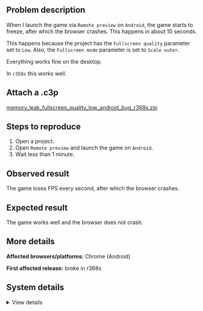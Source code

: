 ## Problem description

When I launch the game via `Remote preview` on `Android`, the game starts to freeze, after which the browser crashes. This happens in about 10 seconds.

This happens because the project has the `Fullscreen quality` parameter set to `Low`. Also, the `Fullscreen mode` parameter is set to `Scale outer`.

Everything works fine on the desktop.

In `r358s` this works well.

## Attach a .c3p

[memory_leak_fullscreen_quality_low_android_bug_r368s.zip](https://github.com/WilsonPercival/WilsonPercival/files/13467358/memory_leak_fullscreen_quality_low_android_bug_r368s.zip)

## Steps to reproduce

1. Open a project.
2. Open `Remote preview` and launch the game on `Android`.
3. Wait less than 1 minute.

## Observed result

The game loses FPS every second, after which the browser crashes.

## Expected result

The game works well and the browser does not crash.

## More details



**Affected browsers/platforms:** Chrome (Android)

**First affected release:** broke in r368s

## System details

<details><summary>View details</summary>

Platform information
Product: Construct 3 r368 (stable)
Browser: Chrome 119.0.6045.163
Browser engine: Chromium
Context: webapp
Operating system: Android 12.0.0
Device type: mobile
Device pixel ratio: 1.3312500715255737
Logical CPU cores: 8
Approx. device memory: 2 GB
User agent: Mozilla/5.0 (Linux; Android 10; K) AppleWebKit/537.36 (KHTML, like Gecko) Chrome/119.0.0.0 Safari/537.36
Language setting: en-US
Local storage
Storage quota (approx): 13 gb
Storage usage (approx): 31 mb (0.2%)
Persistant storage: Yes
Browser support notes
This list contains missing features that are not required, but could improve performance or user experience if supported.
UI effects are disabled in settings.
WebGL information
Version string: WebGL 2.0 (OpenGL ES 3.0 Chromium)
Numeric version: 2
Supports NPOT textures: yes
Supports GPU profiling: no
Supports highp precision: yes
Vendor: Google Inc. (Qualcomm)
Renderer: ANGLE (Qualcomm, Adreno (TM) 610, OpenGL ES 3.2)
Major performance caveat: no
Maximum texture size: 4096
Point size range: 1 to 1023
Extensions:
EXT_color_buffer_float
EXT_color_buffer_half_float
EXT_float_blend
EXT_texture_filter_anisotropic
EXT_texture_norm16
OES_draw_buffers_indexed
OES_texture_float_linear
WEBGL_clip_cull_distance
WEBGL_compressed_texture_astc
WEBGL_compressed_texture_etc
WEBGL_compressed_texture_etc1
WEBGL_debug_renderer_info
WEBGL_debug_shaders
WEBGL_lose_context
WEBGL_multi_draw
Audio information
System sample rate: 48000 Hz
Output channels: 2
Output interpretation: speakers
Supported decode formats:
WebM Opus (audio/webm; codecs=opus)
Ogg Opus (audio/ogg; codecs=opus)
WebM Vorbis (audio/webm; codecs=vorbis)
Ogg Vorbis (audio/ogg; codecs=vorbis)
MPEG-4 AAC (audio/mp4; codecs=mp4a.40.5)
MP3 (audio/mpeg)
FLAC (audio/flac)
PCM WAV (audio/wav; codecs=1)
Supported encode formats:
WebM Opus (audio/webm; codecs=opus)
Video information
Supported decode formats:
WebM AV1 (video/webm; codecs=av01.0.00M.08)
MP4 AV1 (video/mp4; codecs=av01.0.00M.08)
WebM VP9 (video/webm; codecs=vp9)
WebM VP8 (video/webm; codecs=vp8)
H.265 (video/mp4; codecs=hev1.1.2.L93.B0)
H.264 (video/mp4; codecs=avc1.42E01E)
Supported encode formats:
WebM AV1 (video/webm; codecs=av1)
WebM VP9 (video/webm; codecs=vp9)
WebM VP8 (video/webm; codecs=vp8)

</details>
